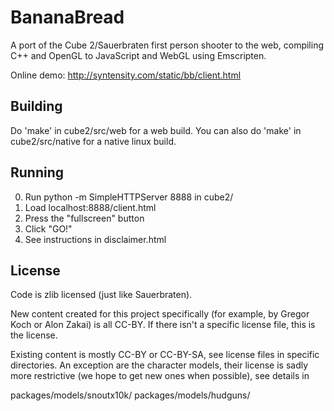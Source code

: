 
BananaBread
===========

A port of the Cube 2/Sauerbraten first person shooter to the web,
compiling C++ and OpenGL to JavaScript and WebGL using Emscripten.

Online demo: http://syntensity.com/static/bb/client.html


Building
--------

Do 'make' in cube2/src/web for a web build. You can also do 'make' in
cube2/src/native for a native linux build.


Running
-------

0. Run
     python -m SimpleHTTPServer 8888
   in cube2/
1. Load localhost:8888/client.html
2. Press the "fullscreen" button
3. Click "GO!"
4. See instructions in disclaimer.html


License
-------

Code is zlib licensed (just like Sauerbraten).

New content created for this project specifically (for example, by
Gregor Koch or Alon Zakai) is all CC-BY. If there isn't a specific
license file, this is the license.

Existing content is mostly CC-BY or CC-BY-SA, see license files in
specific directories. An exception are the character models, their license
is sadly more restrictive (we hope to get new ones when possible), see
details in

  packages/models/snoutx10k/
  packages/models/hudguns/

